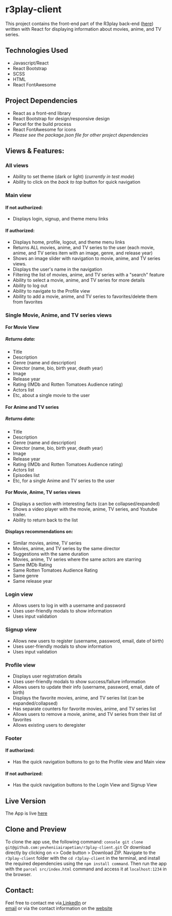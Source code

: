 # r3play-client
This project contains the front-end part of the R3play back-end ([here](https://github.com/yevheniiairapetian/r3play)) written with React for displaying information about movies, anime, and TV series.

## Technologies Used
- Javascript/React
- React Bootstrap
- SCSS
- HTML
- React FontAwesome

## Project Dependencies
- React as a front-end library
- React Bootstrap for design/responsive design
- Parcel for the build process
- React FontAwesome for icons
- _Please see the package.json file for other project dependencies_

## Views & Features:
### All views
- Ability to set theme (dark or light) (_currently in test mode_)
- Ability to click on the _back to top_ button for quick navigation


### Main view
#### If not authorized:
- Displays login, signup, and theme menu links
#### If authorized:
- Displays home, profile, logout, and theme menu links
- Returns ALL movies, anime, and TV series to the user (each movie, anime, and TV series item with an image, genre, and release year)
- Shows an image slider with navigation to movie, anime, and TV series views.
- Displays the user's name in the navigation
- Filtering the list of movies, anime, and TV series with a "search" feature
- Ability to select a movie, anime, and TV series for more details
- Ability to log out
- Ability to navigate to the Profile view
- Ability to add a movie, anime, and TV series to favorites/delete them from favorites
### Single Movie, Anime, and TV series views
#### For Movie View
##### Returns data:
- Title
- Description
- Genre (name and description)
- Director (name, bio, birth year, death year)
- Image
- Release year
- Rating (IMDb and Rotten Tomatoes Audience rating)
- Actors list
- Etc, about a single movie to the user
#### For Anime and TV series
##### Returns data:
- Title
- Description
- Genre (name and description)
- Director (name, bio, birth year, death year)
- Image
- Release year
- Rating (IMDb and Rotten Tomatoes Audience rating)
- Actors list
- Episodes list
- Etc, for a single Anime and TV series to the user
#### For Movie, Anime, TV series views
- Displays a section with interesting facts (can be collapsed/expanded)
- Shows a video player with the movie, anime, TV series, and Youtube trailer.
- Ability to return back to the list
#### Displays recommendations on:
- Similar movies, anime, TV series
- Movies, anime, and TV series by the same director 
- Suggestions with the same duration
- Movies, anime, TV series where the same actors are starring
- Same IMDb Rating
- Same Rotten Tomatoes Audience Rating
- Same genre
- Same release year
### Login view
- Allows users to log in with a username and password
- Uses user-friendly modals to show information
- Uses input validation
### Signup view
- Allows new users to register (username, password, email, date of birth)
- Uses user-friendly modals to show information
- Uses input validation

### Profile view
- Displays user registration details
- Uses user-friendly modals to show success/failure information
- Allows users to update their info (username, password, email, date of birth)
- Displays the favorite movies, anime, and TV series list (can be expanded/collapsed)
- Has separate counters for favorite movies, anime, and TV series list
- Allows users to remove a movie, anime, and TV series from their list of favorites
- Allows existing users to deregister

### Footer
#### If authorized:
- Has the quick navigation buttons to go to the Profile view and Main view
#### If not authorized:
- Has the quick navigation buttons to the Login View and Signup View

## Live Version
The App is live [here](https://r3play.netlify.app/)

## Clone and Preview
To clone the app use, the following command: `console git clone git@github.com:yevheniiairapetian/r3play-client.git` Or download directly by clicking on <> Code button > Download ZIP. Navigate to the ```r3play-client``` folder with the ```cd r3play-client``` in the terminal, and install the required dependencies using the `npm install command`. Then run the app with the ```parcel src/index.html``` command and access it at ```localhost:1234``` in the browser.

## Contact:
Feel free to contact me via[ LinkedIn](https://www.linkedin.com/in/yevhenii-airapetian/) or  
[email](mailto:sonkozhenia11@gmail.com) or 
via the contact information on the [website](https://yevheniiairapetian.github.io/portfolio-website/contact.html) 
